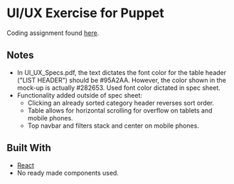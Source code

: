 # UI/UX Exercise for Puppet

Coding assignment found [here](https://github.com/Distelli/ui-ux-exercise1).

## Notes
* In UI_UX_Specs.pdf, the text dictates the font color for the table header ("LIST HEADER") should be #95A2AA. However, the color shown in the mock-up is actually #282653. Used font color dictated in spec sheet.
* Functionality added outside of spec sheet:
    * Clicking an already sorted category header reverses sort order.
    * Table allows for horizontal scrolling for overflow on tablets and mobile phones.
    * Top navbar and filters stack and center on mobile phones.

## Built With
* [React](https://reactjs.org/)
* No ready made components used.
